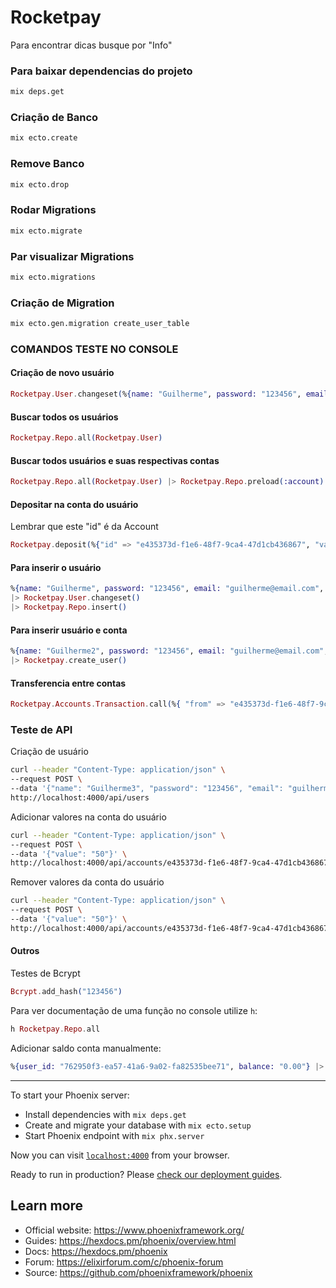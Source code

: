 # Rocketpay

Para encontrar dicas busque por "Info"

### Para baixar dependencias do projeto
```sh
mix deps.get
```

### Criação de Banco
```sh
mix ecto.create
```

### Remove Banco
```sh
mix ecto.drop
```

### Rodar Migrations
```sh
mix ecto.migrate
```

### Par visualizar Migrations
```sh
mix ecto.migrations
```

### Criação de Migration
```sh
mix ecto.gen.migration create_user_table
```

### COMANDOS TESTE NO CONSOLE

#### Criação de novo usuário
```elixir
Rocketpay.User.changeset(%{name: "Guilherme", password: "123456", email: "guilherme@email.com", nickname: "guilherme", age: 32}) 
```

#### Buscar todos os usuários
```elixir
Rocketpay.Repo.all(Rocketpay.User)
```

#### Buscar todos usuários e suas respectivas contas
```elixir
Rocketpay.Repo.all(Rocketpay.User) |> Rocketpay.Repo.preload(:account)
```

#### Depositar na conta do usuário
Lembrar que este "id" é da Account
```elixir
Rocketpay.deposit(%{"id" => "e435373d-f1e6-48f7-9ca4-47d1cb436867", "value" => "50.0"})
```

#### Para inserir o usuário
```elixir
%{name: "Guilherme", password: "123456", email: "guilherme@email.com", nickname: "guilherme", age: 32}
|> Rocketpay.User.changeset()
|> Rocketpay.Repo.insert()
```

#### Para inserir usuário e conta
```elixir
%{name: "Guilherme2", password: "123456", email: "guilherme@email.com", nickname: "guilherme", age: 32}
|> Rocketpay.create_user()
```

#### Transferencia entre contas
```elixir
Rocketpay.Accounts.Transaction.call(%{ "from" => "e435373d-f1e6-48f7-9ca4-47d1cb436867", "to" => "f05016e9-06cf-4a4a-84d6-c04b5475e04f", "value" => "1"})
```

### Teste de API
Criação de usuário
```sh
curl --header "Content-Type: application/json" \
--request POST \
--data '{"name": "Guilherme3", "password": "123456", "email": "guilherme3@email.com", "nickname": "guilherme3", "age": 32}' \
http://localhost:4000/api/users
```

Adicionar valores na conta do usuário
```sh
curl --header "Content-Type: application/json" \
--request POST \
--data '{"value": "50"}' \
http://localhost:4000/api/accounts/e435373d-f1e6-48f7-9ca4-47d1cb436867/deposit
```

Remover valores da conta do usuário
```sh
curl --header "Content-Type: application/json" \
--request POST \
--data '{"value": "50"}' \
http://localhost:4000/api/accounts/e435373d-f1e6-48f7-9ca4-47d1cb436867/withdraw
```
 
#### Outros

Testes de Bcrypt

```elixir
Bcrypt.add_hash("123456")
```

Para ver documentação de uma função no console utilize `h`:
```elixir
h Rocketpay.Repo.all
```

Adicionar saldo conta manualmente:
```elixir
%{user_id: "762950f3-ea57-41a6-9a02-fa82535bee71", balance: "0.00"} |> Rocketpay.Account.changeset() |> Rocketpay.Repo.insert()
```

--------------------------------


To start your Phoenix server:

  * Install dependencies with `mix deps.get`
  * Create and migrate your database with `mix ecto.setup`
  * Start Phoenix endpoint with `mix phx.server`

Now you can visit [`localhost:4000`](http://localhost:4000) from your browser.

Ready to run in production? Please [check our deployment guides](https://hexdocs.pm/phoenix/deployment.html).

## Learn more

  * Official website: https://www.phoenixframework.org/
  * Guides: https://hexdocs.pm/phoenix/overview.html
  * Docs: https://hexdocs.pm/phoenix
  * Forum: https://elixirforum.com/c/phoenix-forum
  * Source: https://github.com/phoenixframework/phoenix
